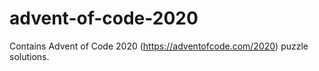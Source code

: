 # advent-of-code-2020

Contains Advent of Code 2020 (https://adventofcode.com/2020) puzzle solutions.
